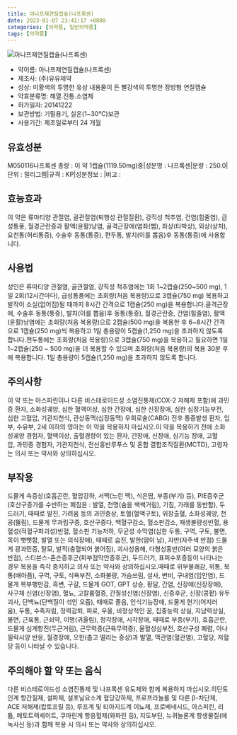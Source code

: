 ```yaml
---
title: 아나프제연질캡슐(나프록센)
date: 2023-01-07 23:41:17 +0800
categories: [의약품, 일반의약품]
tags: [의약품]
---
```

![아나프제연질캡슐(나프록센)](https://nedrug.mfds.go.kr/pbp/cmn/itemImageDownload/1MZcIRImibc)

- 약이름: 아나프제연질캡슐(나프록센)
- 제조사: (주)유유제약
- 성상: 미황색의 투명한 유상 내용물이 든 빨강색의 투명한 장방형 연질캡슐
- 약효분류명: 해열.진통.소염제
- 허가일자: 20141222
- 보관방법: 기밀용기, 실온(1~30℃)보관
- 사용기간: 제조일로부터 24 개월
## 유효성분
M050116나프록센
총량 : 이 약 1캡슐(1119.50mg)중|성분명 : 나프록센|분량 : 250.0|단위 : 밀리그램|규격 : KP|성분정보 : |비고 :
## 효능효과
이 약은 류마티양 관절염, 골관절염(퇴행성 관절질환), 강직성 척추염, 건염(힘줄염), 급성통풍, 월경곤란증과 활액(윤활)낭염, 골격근장애(염좌(삠), 좌상(타박상), 외상(상처), 요천통(허리통증), 수술후 동통(통증), 편두통, 발치(이를 뽑음)후 동통(통증)에 사용합니다.
## 사용법
성인은 류마티양 관절염, 골관절염, 강직성 척추염에는 1회 1~2캡슐(250~500 mg), 1일 2회(12시간마다), 급성통풍에는 초회량(처음 복용량)으로 3캡슐(750 mg) 복용하고 발작이 소실(없어짐)될 때까지 8시간 간격으로 1캡슐(250 mg)을 복용합니다.골격근장애, 수술후 동통(통증), 발치(이를 뽑음)후 동통(통증), 월경곤란증, 건염(힘줄염), 활액(윤활)낭염에는 초회량(처음 복용량)으로 2캡슐(500 mg)을 복용한 후 6~8시간 간격으로 1캡슐(250 mg)씩 복용하고 1일 총용량이 5캡슐(1,250 mg)을 초과하지 않도록 합니다.편두통에는 초회량(처음 복용량)으로 3캡슐(750 mg)을 복용하고 필요하면 1일 1~2캡슐(250 ~ 500 mg)을 더 복용할 수 있으며 초회량(처음 복용량)의 복용 30분 후에 복용합니다. 1일 총용량이 5캡슐(1,250 mg)을 초과하지 않도록 합니다.
## 주의사항
이 약 또는 아스피린이나 다른 비스테로이드성 소염진통제(COX-2 저해제 포함)에 과민증 환자, 소화성궤양, 심한 혈액이상, 심한 간장애, 심한 신장장애, 심한 심장기능부전, 심한 고혈압, 기관지천식, 관상동맥(심장동맥) 우회로술(CABG) 전후 통증발생 환자, 임부, 수유부, 2세 이하의 영아는 이 약을 복용하지 마십시오.이 약을 복용하기 전에 소화성궤양 경험자, 혈액이상, 출혈경향이 있는 환자, 간장애, 신장애, 심기능 장애, 고혈압, 과민증 경험자, 기관지천식, 전신홍반루푸스 및 혼합 결합조직질환(MCTD), 고령자는 의사 또는 약사와 상의하십시오.
## 부작용
드물게 쇽증상(호흡곤란, 혈압강하, 서맥(느린 맥), 식은땀, 부종(부기) 등), PIE증후군(호산구증가를 수반하는 폐침윤 : 발열, 천명(숨을 쌕쌕거림), 기침, 가래를 동반함), 두드러기, 때때로 발진, 가려움 등의 과민증상, 토혈(혈액구토), 위장출혈, 소화성궤양, 천공(뚫림), 드물게 무과립구증, 호산구증다, 백혈구감소, 혈소판감소, 재생불량성빈혈, 용혈성(적혈구파괴성)빈혈, 혈소판 기능저하, 무균성 수막염(심한 두통, 구역, 구토, 불면, 목이 뻣뻣함, 발열 또는 의식장애), 때때로 습진, 발한(땀이 남), 자반(자주색 반점) 드물게 광과민증, 탈모, 발적(충혈되어 붉어짐), 괴사성용해, 다형성홍반(여러 모양의 붉은 반점), 스티븐스-존슨증후군(피부점막안증후군), 두드러기, 표피수포증등이 나타나는 경우 복용을 즉각 중지하고 의사 또는 약사와 상의하십시오.때때로 위부불쾌감, 위통, 복통(배아픔), 구역, 구토, 식욕부진, 소화불량, 가슴쓰림, 설사, 변비, 구내염(입안염), 드물게 복부팽만감, 흑변, 구갈, 드물게 GOT, GPT 상승, 황달, 간염, 신장애(신장장애), 사구체 신염(신장염), 혈뇨, 고칼륨혈증, 간질성신염(신장염), 신증후군, 신장(콩팥) 유두괴사, 단백뇨(단백질이 섞인 오줌), 때때로 졸음, 인식기능장애, 드물게 현기(어지러움), 두통, 수족저림, 정력감퇴, 피로, 우울, 비정상적인 꿈, 집중능력 상실, 지남력상실, 불면, 근육통, 근쇠약, 이명(귀울림), 청각장애, 시각장애, 때때로 부종(부기), 호흡곤란, 드물게 심계항진(두근거림), 근무력증(근육무력증), 울혈성심부전, 호산구성 폐렴, 아나필락시양 반응, 월경장애, 오한(춥고 떨리는 증상)과 발열, 맥관염(혈관염), 고혈당, 저혈당 등이 나타날 수 있습니다.
## 주의해야 할 약 또는 음식
다른 비스테로이드성 소염진통제 및 나프록센 유도체와 함께 복용하지 마십시오.히단토인계 항간질제, 설파제, 설포닐요소계 혈당강하제, 프로프라놀롤 및 다른 β-차단제, ACE 저해제(캅토프릴 등), 루프계 및 티아지드계 이뇨제, 프로베네시드, 아스피린, 리튬, 메토트렉세이트, 쿠마린계 항응혈제(와파린 등), 지도부딘, 뉴퀴놀론계 항생물질(에녹사신 등)과 함께 복용 시 의사 또는 약사와 상의하십시오.
